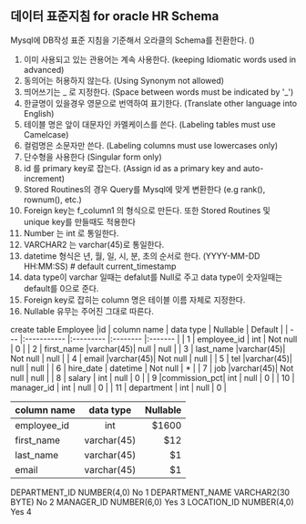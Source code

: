 ## 데이터 표준지침 for oracle HR Schema

Mysql에 DB작성 표준 지침을 기준해서 오라클의 Schema를 전환한다.
()

1. 이미 사용되고 있는 관용어는 계속 사용한다. (keeping Idiomatic words used in advanced)
2. 동의어는 허용하지 않는다. (Using Synonym not allowed)
3. 띄어쓰기는 _ 로 지정한다. (Space between words must be indicated by '_')
4. 한글명이 있을경우 영문으로 번역하여 표기한다. (Translate other language into English)
5. 테이블 명은 앞이 대문자인 카멜케이스를 쓴다. (Labeling tables must use Camelcase)
6. 컬럼명은 소문자만 쓴다. (Labeling columns must use lowercases only)
7. 단수형을 사용한다 (Singular form only)
8. id 를 primary key로 잡는다. (Assign id as a primary key and auto-increment) 
9. Stored Routines의 경우 Query를 Mysql에 맞게 변환한다 (e.g rank(), rownum(), etc.)
10. Foreign key는 f_column1 의 형식으로 만든다. 또한 Stored Routines 및 unique key를 만들때도 적용한다
11. Number 는 int 로 통일한다.
12. VARCHAR2 는 varchar(45)로 통일한다.
13. datetime 형식은 년, 월, 일, 시, 분, 초의 순서로 한다. (YYYY-MM-DD HH:MM:SS) # default current_timestamp
14. data type이 varchar 일때는 defalut를 Null로 주고 data type이 숫자일때는 default를 0으로 준다.
15. Foreign key로 잡히는 column 명은 테이블 이름 자체로 지정한다.
16. Nullable 유무는 주어진 그대로 따른다.

create table Employee
|id   | column name  | data type | Nullable | Default |
   | --- |:-----------  |:--------- |:-------- |:------- |
   | 1   |  employee_id |    int    | Not null |    0    |
   | 2   |  first_name  |varchar(45)|   null   |   null  |
   | 3   |  last_name   |varchar(45)| Not null |   null  |
   | 4   |    email     |varchar(45)| Not null |   null  |
   | 5   |     tel      |varchar(45)|   null   |   null  |
   | 6   |  hire_date   |  datetime | Not null |    *    |
   | 7   |     job      |varchar(45)| Not null |   null  |
   | 8   |    salary    |    int    |   null   |    0    |
   | 9   |commission_pct|    int    |   null   |    0    |
   | 10  |  manager_id  |    int    |   null   |    0    |
   | 11  |  department  |    int    |   null   |    0    |


| column name   | data type  | Nullable|
| ------------- |:----------:| -------:|
|  employee_id  |    int     | $1600 |
|  first_name   | varchar(45)|   $12 |
|  last_name    | varchar(45)|    $1 |
|    email      | varchar(45)|    $1 |

DEPARTMENT_ID	NUMBER(4,0)	No		1
DEPARTMENT_NAME	VARCHAR2(30 BYTE)	No		2
MANAGER_ID	NUMBER(6,0)	Yes		3
LOCATION_ID	NUMBER(4,0)	Yes		4
